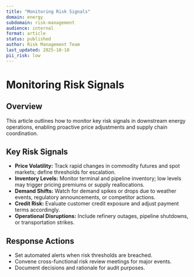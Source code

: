 ```yaml
---
title: "Monitoring Risk Signals"
domain: energy
subdomain: risk-management
audience: internal
format: article
status: published
author: Risk Management Team
last_updated: 2025-10-10
pii_risk: low
---
```


# Monitoring Risk Signals

## Overview
This article outlines how to monitor key risk signals in downstream energy operations, enabling proactive price adjustments and supply chain coordination.

## Key Risk Signals
- **Price Volatility:** Track rapid changes in commodity futures and spot markets; define thresholds for escalation.
- **Inventory Levels:** Monitor terminal and pipeline inventory; low levels may trigger pricing premiums or supply reallocations.
- **Demand Shifts:** Watch for demand spikes or drops due to weather events, regulatory announcements, or competitor actions.
- **Credit Risk:** Evaluate customer credit exposure and adjust payment terms accordingly.
- **Operational Disruptions:** Include refinery outages, pipeline shutdowns, or transportation strikes.

## Response Actions
- Set automated alerts when risk thresholds are breached.
- Convene cross-functional risk review meetings for major events.
- Document decisions and rationale for audit purposes.
